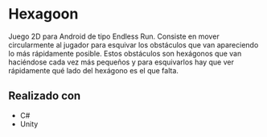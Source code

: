 # Hexagoon

Juego 2D para Android de tipo Endless Run. Consiste en mover circularmente al jugador para esquivar los obstáculos que van apareciendo lo más rápidamente posible. Estos obstáculos son hexágonos que van haciéndose cada vez más pequeños y para esquivarlos hay que ver rápidamente qué lado del hexágono es el que falta.

## Realizado con
- C#
- Unity
